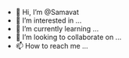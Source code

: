 - 👋 Hi, I’m @Samavat
- 👀 I’m interested in ...
- 🌱 I’m currently learning ...
- 💞️ I’m looking to collaborate on ...
- 📫 How to reach me ...

<!---
Samavat/Samavat is a ✨ special ✨ repository because its `README.md` (this file) appears on your GitHub profile.
You can click the Preview link to take a look at your changes.
--->
